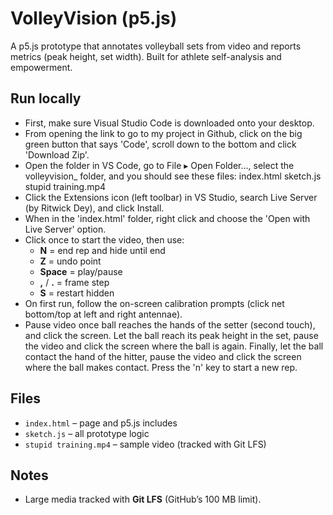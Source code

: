 # VolleyVision (p5.js)

A p5.js prototype that annotates volleyball sets from video and reports metrics
(peak height, set width). Built for athlete self-analysis and empowerment.

## Run locally
- First, make sure Visual Studio Code is downloaded onto your desktop. 
- From opening the link to go to my project in Github, click on the big green button that says 'Code', scroll down to the bottom and click 'Download Zip'.
- Open the folder in VS Code, go to File ▸ Open Folder…, select the volleyvision_ folder, and you should see these files:
index.html
sketch.js
stupid training.mp4
- Click the Extensions icon (left toolbar) in VS Studio, search Live Server (by Ritwick Dey), and click Install.
- When in the 'index.html' folder, right click and choose the 'Open with Live Server' option. 
- Click once to start the video, then use:
  - **N** = end rep and hide until end
  - **Z** = undo point
  - **Space** = play/pause
  - **,** / **.** = frame step
  - **S** = restart hidden
- On first run, follow the on-screen calibration prompts (click net bottom/top at left and right antennae).
- Pause video once ball reaches the hands of the setter (second touch), and click the screen. Let the ball reach its peak height in the set, pause the video and click the screen where the ball is again. Finally, let the ball contact the hand of the hitter, pause the video and click the screen where the ball makes contact. Press the 'n' key to start a new rep. 

## Files
- `index.html` – page and p5.js includes
- `sketch.js` – all prototype logic
- `stupid training.mp4` – sample video (tracked with Git LFS)

## Notes
- Large media tracked with **Git LFS** (GitHub’s 100 MB limit).
